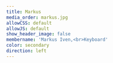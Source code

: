 ```yaml
---
title: Markus
media_order: markus.jpg
allowCSS: default
allowJS: default
show_header_image: false
membername: 'Markus Iven,<br>Keyboard'
color: secondary
direction: left
---
```


